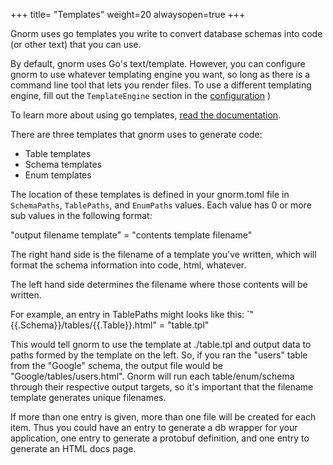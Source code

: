 +++
title= "Templates"
weight=20
alwaysopen=true
+++

Gnorm uses go templates you write to convert database schemas into code (or
other text) that you can use.

By default, gnorm uses Go's text/template.  However, you can configure gnorm
to use whatever templating engine you want, so long as there is a command
line tool that lets you render files.  To use a different templating engine,
fill out the `TemplateEngine` section in the [configuration](/cli/configuration)
)

To learn more about using go templates, [read the
documentation](https://golang.org/pkg/text/template/).

There are three templates that gnorm uses to generate code: 

- Table templates
- Schema templates
- Enum templates

The location of these templates is defined in your gnorm.toml file in
`SchemaPaths`, `TablePaths`, and `EnumPaths` values.  Each value has 0 or more sub
values in the following format:

"output filename template" = "contents template filename"

The right hand side is the filename of a template you've written, which will
format the schema information into code, html, whatever. 

The left hand side determines the filename where those contents will be written.

For example, an entry in TablePaths might looks like this:
`"{{.Schema}}/tables/{{.Table}}.html" = "table.tpl"

This would tell gnorm to use the template at ./table.tpl and output data to
paths formed by the template on the left.  So, if you ran the "users" table from
the "Google" schema, the output file would be "Google/tables/users.html".  Gnorm
will run each table/enum/schema through their respective output targets, so it's
important that the filename template generates unique filenames.

If more than one entry is given, more than one file will be created for each
item.  Thus you could have an entry to generate a db wrapper for your
application, one entry to generate a protobuf definition, and one entry to
generate an HTML docs page.